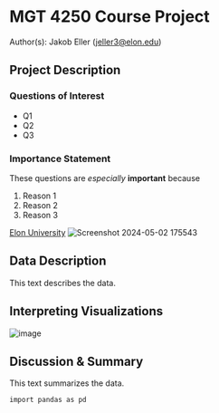 # MGT 4250 Course Project
Author(s): Jakob Eller (jeller3@elon.edu)

## Project Description
### Questions of Interest
- Q1
- Q2
- Q3
### Importance Statement
These questions are *especially* **important** because
1. Reason 1
2. Reason 2
3. Reason 3

[Elon University](https://www.elon.edu)
![Screenshot 2024-05-02 175543](https://github.com/Jeller3/mgt4250spring2024/assets/168783518/2765fa18-2e9f-4af3-8576-f7270f89ef26)

## Data Description
This text describes the data.
## Interpreting Visualizations
![image](https://github.com/Jeller3/mgt4250spring2024/assets/168783518/8454577d-1b2d-41df-983a-b46c42d4f78d)
## Discussion & Summary
This text summarizes the data.

```
import pandas as pd
```
